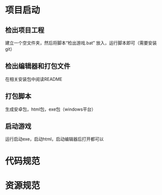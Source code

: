# 项目启动
## 检出项目工程
建立一个空文件夹，然后将脚本“检出游戏.bat” 放入，运行脚本即可（需要安装git）

## 检出编辑器和打包文件
在相关安装包中阅读README

## 打包脚本
生成安卓包，html包，exe包（windows平台）

## 启动游戏
运行启动exe，启动html，启动编辑器后打开都可以

# 代码规范


# 资源规范
